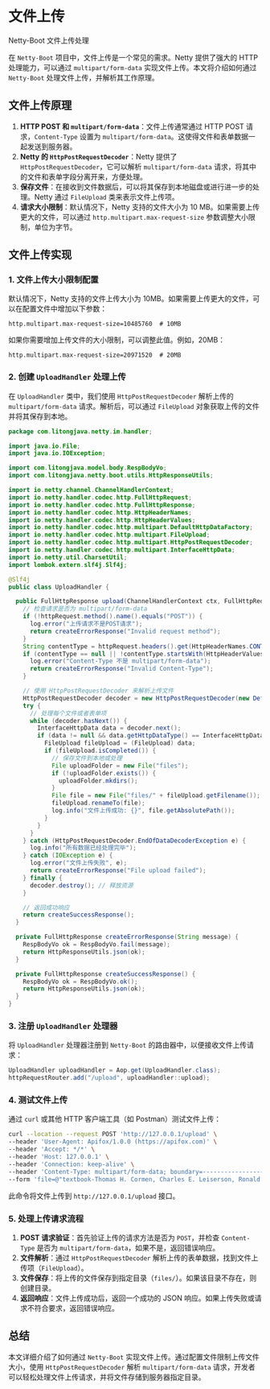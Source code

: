 # 文件上传

Netty-Boot 文件上传处理

在 `Netty-Boot` 项目中，文件上传是一个常见的需求。Netty 提供了强大的 HTTP 处理能力，可以通过 `multipart/form-data` 实现文件上传。本文将介绍如何通过 `Netty-Boot` 处理文件上传，并解析其工作原理。

## 文件上传原理

1. **HTTP POST 和 `multipart/form-data`**：文件上传通常通过 HTTP POST 请求，`Content-Type` 设置为 `multipart/form-data`。这使得文件和表单数据一起发送到服务器。
2. **Netty 的 `HttpPostRequestDecoder`**：Netty 提供了 `HttpPostRequestDecoder`，它可以解析 `multipart/form-data` 请求，将其中的文件和表单字段分离开来，方便处理。
3. **保存文件**：在接收到文件数据后，可以将其保存到本地磁盘或进行进一步的处理。Netty 通过 `FileUpload` 类来表示文件上传项。
4. **请求大小限制**：默认情况下，Netty 支持的文件大小为 10 MB。如果需要上传更大的文件，可以通过 `http.multipart.max-request-size` 参数调整大小限制，单位为字节。

## 文件上传实现

### 1. 文件上传大小限制配置

默认情况下，Netty 支持的文件上传大小为 10MB。如果需要上传更大的文件，可以在配置文件中增加以下参数：

```properties
http.multipart.max-request-size=10485760  # 10MB
```

如果你需要增加上传文件的大小限制，可以调整此值。例如，20MB：

```properties
http.multipart.max-request-size=20971520  # 20MB
```

### 2. 创建 `UploadHandler` 处理上传

在 `UploadHandler` 类中，我们使用 `HttpPostRequestDecoder` 解析上传的 `multipart/form-data` 请求。解析后，可以通过 `FileUpload` 对象获取上传的文件并将其保存到本地。

```java
package com.litongjava.netty.im.handler;

import java.io.File;
import java.io.IOException;

import com.litongjava.model.body.RespBodyVo;
import com.litongjava.netty.boot.utils.HttpResponseUtils;

import io.netty.channel.ChannelHandlerContext;
import io.netty.handler.codec.http.FullHttpRequest;
import io.netty.handler.codec.http.FullHttpResponse;
import io.netty.handler.codec.http.HttpHeaderNames;
import io.netty.handler.codec.http.HttpHeaderValues;
import io.netty.handler.codec.http.multipart.DefaultHttpDataFactory;
import io.netty.handler.codec.http.multipart.FileUpload;
import io.netty.handler.codec.http.multipart.HttpPostRequestDecoder;
import io.netty.handler.codec.http.multipart.InterfaceHttpData;
import io.netty.util.CharsetUtil;
import lombok.extern.slf4j.Slf4j;

@Slf4j
public class UploadHandler {

  public FullHttpResponse upload(ChannelHandlerContext ctx, FullHttpRequest httpRequest) {
    // 检查请求是否为 multipart/form-data
    if (!httpRequest.method().name().equals("POST")) {
      log.error("上传请求不是POST请求");
      return createErrorResponse("Invalid request method");
    }
    String contentType = httpRequest.headers().get(HttpHeaderNames.CONTENT_TYPE);
    if (contentType == null || !contentType.startsWith(HttpHeaderValues.MULTIPART_FORM_DATA.toString())) {
      log.error("Content-Type 不是 multipart/form-data");
      return createErrorResponse("Invalid Content-Type");
    }

    // 使用 HttpPostRequestDecoder 来解析上传文件
    HttpPostRequestDecoder decoder = new HttpPostRequestDecoder(new DefaultHttpDataFactory(false), httpRequest, CharsetUtil.UTF_8);
    try {
      // 处理每个文件或者表单项
      while (decoder.hasNext()) {
        InterfaceHttpData data = decoder.next();
        if (data != null && data.getHttpDataType() == InterfaceHttpData.HttpDataType.FileUpload) {
          FileUpload fileUpload = (FileUpload) data;
          if (fileUpload.isCompleted()) {
            // 保存文件到本地或处理
            File uploadFolder = new File("files");
            if (!uploadFolder.exists()) {
              uploadFolder.mkdirs();
            }
            File file = new File("files/" + fileUpload.getFilename());
            fileUpload.renameTo(file);
            log.info("文件上传成功: {}", file.getAbsolutePath());
          }
        }
      }
    } catch (HttpPostRequestDecoder.EndOfDataDecoderException e) {
      log.info("所有数据已经处理完毕");
    } catch (IOException e) {
      log.error("文件上传失败", e);
      return createErrorResponse("File upload failed");
    } finally {
      decoder.destroy(); // 释放资源
    }

    // 返回成功响应
    return createSuccessResponse();
  }

  private FullHttpResponse createErrorResponse(String message) {
    RespBodyVo ok = RespBodyVo.fail(message);
    return HttpResponseUtils.json(ok);
  }

  private FullHttpResponse createSuccessResponse() {
    RespBodyVo ok = RespBodyVo.ok();
    return HttpResponseUtils.json(ok);
  }
}
```

### 3. 注册 `UploadHandler` 处理器

将 `UploadHandler` 处理器注册到 `Netty-Boot` 的路由器中，以便接收文件上传请求：

```java
UploadHandler uploadHandler = Aop.get(UploadHandler.class);
httpRequestRouter.add("/upload", uploadHandler::upload);
```

### 4. 测试文件上传

通过 `curl` 或其他 HTTP 客户端工具（如 Postman）测试文件上传：

```bash
curl --location --request POST 'http://127.0.0.1/upload' \
--header 'User-Agent: Apifox/1.0.0 (https://apifox.com)' \
--header 'Accept: */*' \
--header 'Host: 127.0.0.1' \
--header 'Connection: keep-alive' \
--header 'Content-Type: multipart/form-data; boundary=--------------------------366765811236362307119867' \
--form 'file=@"textbook-Thomas H. Cormen, Charles E. Leiserson, Ronald L. Rivest, Clifford Stein - Introduction to Algorithms-MIT Press (2022) (2).pdf"'
```

此命令将文件上传到 `http://127.0.0.1/upload` 接口。

### 5. 处理上传请求流程

1. **POST 请求验证**：首先验证上传的请求方法是否为 `POST`，并检查 `Content-Type` 是否为 `multipart/form-data`，如果不是，返回错误响应。
2. **文件解析**：通过 `HttpPostRequestDecoder` 解析上传的表单数据，找到文件上传项（`FileUpload`）。
3. **文件保存**：将上传的文件保存到指定目录（`files/`）。如果该目录不存在，则创建目录。
4. **返回响应**：文件上传成功后，返回一个成功的 JSON 响应。如果上传失败或请求不符合要求，返回错误响应。

## 总结

本文详细介绍了如何通过 `Netty-Boot` 实现文件上传。通过配置文件限制上传文件大小，使用 `HttpPostRequestDecoder` 解析 `multipart/form-data` 请求，开发者可以轻松处理文件上传请求，并将文件存储到服务器指定目录。
